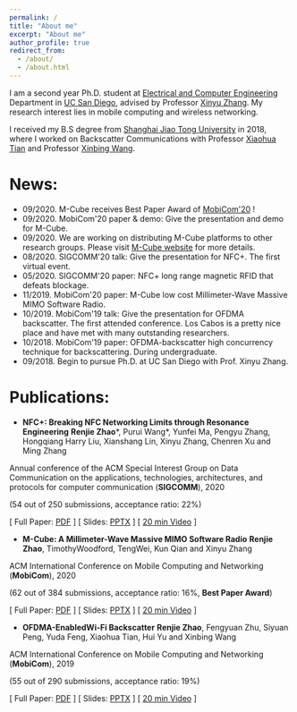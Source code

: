 ```yaml
---
permalink: /
title: "About me"
excerpt: "About me"
author_profile: true
redirect_from: 
  - /about/
  - /about.html
---
```


I am a second year Ph.D. student at [Electrical and Computer Engineering](http://www.ece.ucsd.edu/) Department in [UC San Diego](https://ucsd.edu), advised by Professor [Xinyu Zhang](http://xyzhang.ucsd.edu). My research interest lies in mobile computing and wireless networking.

I received my B.S degree from [Shanghai Jiao Tong University](http://en.sjtu.edu.cn/) in 2018, where I worked on Backscatter Communications with Professor [Xiaohua Tian](http://iiot.sjtu.edu.cn/xtian/) and Professor [Xinbing Wang](http://www.cs.sjtu.edu.cn/~wang-xb/). 


News:
======
* 09/2020. M-Cube receives Best Paper Award of [MobiCom'20](https://sigmobile.org/mobicom/2020/) !
* 09/2020. MobiCom'20 paper & demo: Give the presentation and demo for M-Cube. 
* 09/2020. We are working on distributing M-Cube platforms to other research groups. Please visit [M-Cube website](http://m3.ucsd.edu/sdr/) for more details.
* 08/2020. SIGCOMM'20 talk: Give the presentation for NFC+. The first virtual event. 
* 05/2020. SIGCOMM'20 paper: NFC+ long range magnetic RFID that defeats blockage.
* 11/2019. MobiCom'20 paper: M-Cube low cost Millimeter-Wave Massive MIMO Software Radio.
* 10/2019. MobiCom'19 talk: Give the presentation for OFDMA backscatter. The first attended conference. Los Cabos is a pretty nice place and have met with many outstanding researchers.
* 10/2018. MobiCom'19 paper: OFDMA-backscatter high concurrency technique for backscattering. During undergraduate.
* 09/2018. Begin to pursue Ph.D. at UC San Diego with Prof. Xinyu Zhang.

Publications:
======
* **NFC+: Breaking NFC Networking Limits through Resonance Engineering**
**Renjie Zhao***, Purui Wang*, Yunfei Ma, Pengyu Zhang, Hongqiang Harry Liu, Xianshang Lin, Xinyu Zhang, Chenren Xu and Ming Zhang

Annual conference of the ACM Special Interest Group on Data Communication on the applications, technologies, architectures, and protocols for computer communication (**SIGCOMM**), 2020

(54 out of 250 submissions, acceptance ratio: 22%)

[ Full Paper: [PDF](https://renjiezhao.github.io/files/NFCplus_paper.pdf) ] [ Slides: [PPTX](https://renjiezhao.github.io/files/NFCplus_slides_20min.pptx) ] [ [20 min Video](https://dl.acm.org/doi/abs/10.1145/3387514.3406219) ]

* **M-Cube: A Millimeter-Wave Massive MIMO Software Radio**
**Renjie Zhao**, TimothyWoodford, TengWei, Kun Qian and Xinyu Zhang

ACM International Conference on Mobile Computing and Networking (**MobiCom**), 2020

(62 out of 384 submissions, acceptance ratio: 16%, **Best Paper Award**)

[ Full Paper: [PDF](https://renjiezhao.github.io/files/MCube_paper.pdf) ] [ Slides: [PPTX](https://renjiezhao.github.io/files/MCube_slides_20min.pptx) ] [ [20 min Video](https://www.youtube.com/watch?v=NRooJM1UK3s&feature=youtu.be) ]

* **OFDMA-EnabledWi-Fi Backscatter**
**Renjie Zhao**, Fengyuan Zhu, Siyuan Peng, Yuda Feng, Xiaohua Tian, Hui Yu and Xinbing Wang

ACM International Conference on Mobile Computing and Networking (**MobiCom**), 2019

(55 out of 290 submissions, acceptance ratio: 19%)

[ Full Paper: [PDF](https://renjiezhao.github.io/files/OFDMA_BS_paper.pdf) ] [ Slides: [PPTX](https://renjiezhao.github.io/files/OFDMA_BS_slides.pptx) ] [ [20 min Video](https://www.youtube.com/watch?v=UsyeI3U1bqo) ]